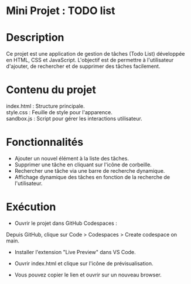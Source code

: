 # Mini Projet : TODO list 


# Description

Ce projet est une application de gestion de tâches (Todo List) développée en HTML, CSS et JavaScript. L'objectif est de permettre à l'utilisateur d'ajouter, de rechercher et de supprimer des tâches facilement.

# Contenu du projet

index.html : Structure principale. <br>
style.css : Feuille de style pour l'apparence.<br>
sandbox.js : Script pour gérer les interactions utilisateur.

# Fonctionnalités

- Ajouter un nouvel élément à la liste des tâches.<br>
- Supprimer une tâche en cliquant sur l'icône de corbeille.<br>
- Rechercher une tâche via une barre de recherche dynamique.<br>
- Affichage dynamique des tâches en fonction de la recherche de l'utilisateur.<br>


# Exécution

- Ouvrir le projet dans GitHub Codespaces : 

Depuis GitHub, clique sur Code > Codespaces > Create codespace on main.

- Installer l'extension "Live Preview" dans VS Code.

- Ouvrir index.html et clique sur l'icône de prévisualisation.

- Vous pouvez copier le lien et ouvrir sur un nouveau browser. 

